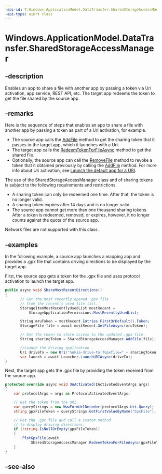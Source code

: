 ```yaml
---
-api-id: T:Windows.ApplicationModel.DataTransfer.SharedStorageAccessManager
-api-type: winrt class
---
```


<!-- Class syntax.
public class SharedStorageAccessManager 
-->

# Windows.ApplicationModel.DataTransfer.SharedStorageAccessManager

## -description
Enables an app to share a file with another app by passing a token via Uri activation, app service, REST API, etc. The target app redeems the token to get the file shared by the source app.

## -remarks
Here is the sequence of steps that enables an app to share a file with another app by passing a token as part of a Uri activation, for example.


+ The source app calls the [AddFile](sharedstorageaccessmanager_addfile_731286892.md) method to get the sharing token that it passes to the target app, which it launches with a Uri.
+ The target app calls the [RedeemTokenForFileAsync](sharedstorageaccessmanager_redeemtokenforfileasync_2095026872.md) method to get the shared file.
+ Optionally, the source app can call the [RemoveFile](sharedstorageaccessmanager_removefile_245169084.md) method to revoke a token that it obtained previously by calling the [AddFile](sharedstorageaccessmanager_addfile_731286892.md) method.
For more info about Uri activation, see [Launch the default app for a URI](https://docs.microsoft.com/windows/uwp/launch-resume/launch-default-app).

The use of the SharedStorageAccessManager class and of sharing tokens is subject to the following requirements and restrictions.


+ A sharing token can only be redeemed one time. After that, the token is no longer valid.
+ A sharing token expires after 14 days and is no longer valid.
+ The source app cannot get more than one thousand sharing tokens. After a token is redeemed, removed, or expires, however, it no longer counts against the quota of the source app.

Network files are not supported with this class.

## -examples
In the following example, a source app launches a mapping app and provides a .gpx file that contains driving directions to be displayed by the target app.

First, the source app gets a token for the .gpx file and uses protocol activation to launch the target app.

```csharp
public async void ShareMostRecentDirections()
{
       // Get the most recently opened .gpx file
       // from the recently used file list.
       StorageItemMostRecentlyUsedList mostRecent = 
           StorageApplicationPermissions.MostRecentlyUsedList;

       String mruToken = mostRecent.Entries.FirstOrDefault().Token;
       StorageFile file = await mostRecent.GetFileAsync(mruToken);

       // Get the token to share access to the updated .gpx file.
       String sharingToken = SharedStorageAccessManager.AddFile(file);

       //Launch the driving application .
       Uri driveTo = new Uri("nokia-drive-to:?Gpxfile=" + sharingToken);
       var launch = await Launcher.LaunchURIAsync(driveTo);
}

```

Next, the target app gets the .gpx file by providing the token received from the source app.

```csharp
protected override async void OnActivated(IActivatedEventArgs args)
{
    var protocolArgs = args as ProtocolActivatedEventArgs;

    // Get the token from the URI.
    var queryStrings = new WwwFormUrlDecoder(protocolArgs.Uri.Query);
    string gpxFileToken = queryStrings.GetFirstValueByName("GpxFile");

    // Get the .gpx file and call a custom method
    // to display driving directions.
    if (!string.IsNullOrEmpty(gpxFileToken))
    {
        PlotGpxFile(await
            SharedStorageAccessManager.RedeemTokenForFileAsync(gpxFileToken));
    }
}

```



## -see-also

